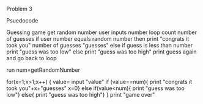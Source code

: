 Problem 3

Psuedocode


Guessing game
get random number
user inputs number
loop
count number of guesses
if user number equals random number then print "congrats it took you" number of guesses "guesses"
else 
  if guess is less than number print "guess was too low"
  else print "guess was too high"
print guess again and go back to loop


run
num=getRandomNumber

for(x=1;x>1;x++)
{
value= input "value"
if (value==num){
  print "congrats it took you"+x+"guesses"
  x=0}
else if(value<num){
  print "guess was too low"}
else{
  print "guess was too high"}
}
print "game over"



